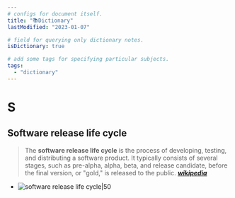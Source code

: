 ```yaml
---
# configs for document itself.
title: "📚Dictionary"
lastModified: "2023-01-07"

# field for querying only dictionary notes.
isDictionary: true

# add some tags for specifying particular subjects.
tags:
  - "dictionary"
---
```


# S
## Software release life cycle
> The **software release life cycle** is the process of developing, testing, and distributing a software product. It typically consists of several stages, such as pre-alpha, alpha, beta, and release candidate, before the final version, or "gold," is released to the public. **_[wikipedia](https://en.wikipedia.org/wiki/Software_release_life_cycle)_**
-  ![software release life cycle|50](https://upload.wikimedia.org/wikipedia/commons/thumb/0/07/Software_dev2.svg/240px-Software_dev2.svg.png)